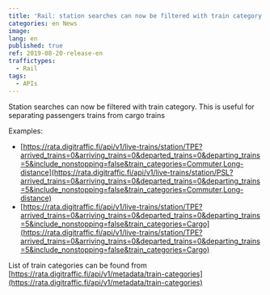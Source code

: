 ```yaml
---
title: 'Rail: station searches can now be filtered with train category'
categories: en News
image: 
lang: en
published: true
ref: 2019-08-20-release-en
traffictypes:
  - Rail
tags:
  - APIs
---
```


Station searches can now be filtered with train category. This is useful for separating passengers trains from cargo trains

Examples:
* [https://rata.digitraffic.fi/api/v1/live-trains/station/TPE?arrived_trains=0&arriving_trains=0&departed_trains=0&departing_trains=5&include_nonstopping=false&train_categories=Commuter,Long-distance](https://rata.digitraffic.fi/api/v1/live-trains/station/PSL?arrived_trains=0&arriving_trains=0&departed_trains=0&departing_trains=5&include_nonstopping=false&train_categories=Commuter,Long-distance)
* [https://rata.digitraffic.fi/api/v1/live-trains/station/TPE?arrived_trains=0&arriving_trains=0&departed_trains=0&departing_trains=5&include_nonstopping=false&train_categories=Cargo](https://rata.digitraffic.fi/api/v1/live-trains/station/TPE?arrived_trains=0&arriving_trains=0&departed_trains=0&departing_trains=5&include_nonstopping=false&train_categories=Cargo)

List of train categories can be found from [https://rata.digitraffic.fi/api/v1/metadata/train-categories](https://rata.digitraffic.fi/api/v1/metadata/train-categories)
